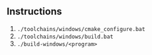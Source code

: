 ## Instructions
1. <code>./toolchains/windows/cmake_configure.bat</code>
2. <code>./toolchains/windows/build.bat</code>
3. <code>./build-windows/\<program\></code>
